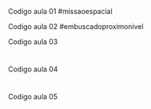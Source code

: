 Codigo aula 01
#missaoespacial

Codigo aula 02
#embuscadoproximonivel

Codigo aula 03
#

Codigo aula 04
#

Codigo aula 05
#